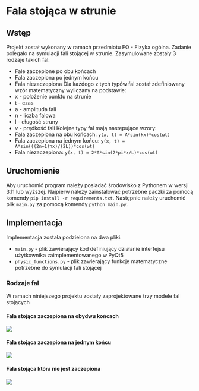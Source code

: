 # Fala stojąca w strunie

## Wstęp
Projekt został wykonany w ramach przedmiotu FO - Fizyka ogólna.
Zadanie polegało na symulacji fali stojącej w strunie. Zasymulowane zostały 3 rodzaje takich fal:
- Fale zaczepione po obu końcach
- Fala zaczepiona po jednym końcu
- Fala niezaczepiona
Dla każdego z tych typów fal został zdefiniowany wzór matematyczny wyliczany na podstawie:
- x - położenie punktu na strunie
- t - czas
- a - amplituda fali
- n - liczba falowa
- l - długość struny
- v - prędkość fali
Kolejne typy fal mają następujące wzory:
- Fala zaczepiona na obu końcach: `y(x, t) = A*sin(kx)*cos(ωt)`
- Fala zaczepiona na jednym końcu: `y(x, t) = A*sin(((2n+1)πx)/(2L))*cos(ωt)`
- Fala niezaczepiona: `y(x, t) = 2*A*sin(2*pi*x/L)*cos(ωt)`

## Uruchomienie
Aby uruchomić program należy posiadać środowisko z Pythonem w wersji 3.11 lub wyższej. 
Najpierw należy zainstalować potrzebne paczki za pomocą komendy `pip install -r requirements.txt`.
Następnie należy uruchomić plik `main.py` za pomocą komendy `python main.py`.


## Implementacja
Implementacja została podzielona na dwa pliki:
- `main.py` - plik zawierający kod definiujący działanie interfejsu użytkownika zaimplementowanego w PyQt5
- `physic_functions.py` - plik zawierający funkcje matematyczne potrzebne do symulacji fali stojącej

### Rodzaje fal
W ramach niniejszego projektu zostały zaprojektowane trzy modele fal stojących

#### Fala stojąca zaczepiona na obydwu końcach
![](https://github.com/kfijalkowski1/FO-Fij-Szcz/documentation/standing_wave_fixed_on_both_ends.gif)

#### Fala stojąca zaczepiona na jednym końcu
![](https://github.com/kfijalkowski1/FO-Fij-Szcz/documentation/standing_wave_fixed_on_one_end.gif)

#### Fala stojąca która nie jest zaczepiona
![](https://github.com/kfijalkowski1/FO-Fij-Szcz/documentation/standing_wave_not_fixed.gif)
